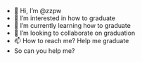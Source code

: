 - 👋 Hi, I’m @zzpw
- 👀 I’m interested in how to graduate
- 🌱 I’m currently learning how to graduate
- 💞️ I’m looking to collaborate on graduation
- 📫 How to reach me? Help me graduate
- So can you help me?
<!---
zzpw/zzpw is a ✨ special ✨ repository because its `README.md` (this file) appears on your GitHub profile.
You can click the Preview link to take a look at your changes.
--->
